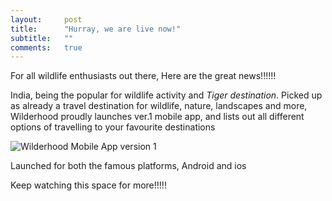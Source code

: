 ```yaml
---
layout:     post
title:      "Hurray, we are live now!"
subtitle:   ""
comments:   true
---
```


<p>For all wildlife enthusiasts out there, Here are the great news!!!!!!</p>

<p>India, being the popular for wildlife activity and <em>Tiger destination</em>. Picked up as already a travel destination for wildlife, nature, landscapes and more, Wilderhood proudly launches ver.1 mobile app, and lists out all different options of travelling to your favourite destinations </p>

<img src="{{ site.baseurl }}/img/2014-05-30/mobile.png" alt="Wilderhood Mobile App version 1">

<p>Launched for both the famous platforms, Android and ios</p>

<p>Keep watching this space for more!!!!!</p>

